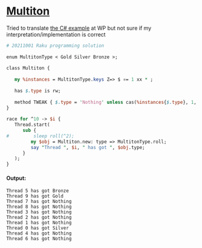 [1]: https://rosettacode.org/wiki/Multiton

# [Multiton][1]

Tried to translate [the C# example](https://wikipedia.org/wiki/Multiton_pattern#Implementations) at WP but not sure if my interpretation/implementation is correct

```perl
# 20211001 Raku programming solution 
 
enum MultitonType < Gold Silver Bronze >;
 
class Multiton { 
 
   my %instances = MultitonType.keys Z=> $ ⚛= 1 xx * ;
 
   has $.type is rw; 
 
   method TWEAK { $.type = 'Nothing' unless cas(%instances{$.type}, 1, 0) }
}
 
race for ^10 -> $i {
   Thread.start(
      sub {
#         sleep roll(^2);
         my $obj = Multiton.new: type => MultitonType.roll;
         say "Thread ", $i, " has got ", $obj.type;
      }
   );
}
```

#### Output:
```
Thread 5 has got Bronze
Thread 9 has got Gold
Thread 7 has got Nothing
Thread 8 has got Nothing
Thread 3 has got Nothing
Thread 2 has got Nothing
Thread 1 has got Nothing
Thread 0 has got Silver
Thread 4 has got Nothing
Thread 6 has got Nothing
```
